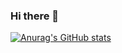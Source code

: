 ### Hi there 👋
[![Anurag's GitHub stats](https://github-readme-stats.vercel.app/api?username=Rafa-Russo)](https://github.com/anuraghazra/github-readme-stats)
<!--
**Rafa-Russo/Rafa-Russo** is a ✨ _special_ ✨ repository because its `README.md` (this file) appears on your GitHub profile.

Here are some ideas to get you started:

- 🔭 I’m currently working on ...
- 🌱 I’m currently learning ...
- 👯 I’m looking to collaborate on ...
- 🤔 I’m looking for help with ...
- 💬 Ask me about ...
- 📫 How to reach me: ...
- 😄 Pronouns: ...
- ⚡ Fun fact: ...
-->
